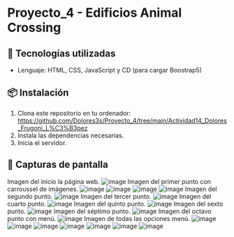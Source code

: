 # Proyecto_4 - Edificios Animal Crossing

## 🚀 Tecnologías utilizadas  
- Lenguaje: HTML, CSS, JavaScript y CD (para cargar Boostrap5)

## 📦 Instalación
1. Clona este repositorio en tu ordenador:
https://github.com/Dolores3s/Proyecto_4/tree/main/Actividad14_Dolores_Frugoni_L%C3%B3pez
2. Instala las dependencias necesarias.
3. Inicia el servidor.
 
## 📸 Capturas de pantalla
Imagen del inicio la página web.
![image](https://github.com/user-attachments/assets/69b8dfc6-df85-467f-bcb6-04853cad0761)
Imagen del primer punto con carroussel de imágenes.
![image](https://github.com/user-attachments/assets/d3133297-4e2a-456d-80c3-d1cbdd2ce616)
![image](https://github.com/user-attachments/assets/cfe4b9f0-28ea-4b53-8508-6ce4df8ed0ea)
![image](https://github.com/user-attachments/assets/2c498a78-8ac5-48e6-afac-8176ab16ceef)
![image](https://github.com/user-attachments/assets/8255442a-87f9-430d-930e-6169fb9a4e8f)
Imagen del segundo punto.
![image](https://github.com/user-attachments/assets/df592829-60be-4069-93f1-42fa2be402b6)
Imagen del tercer punto.
![image](https://github.com/user-attachments/assets/aaa5ccc7-39b1-4f8e-8d0b-de7f63aa5032)
Imagen del cuarto punto.
![image](https://github.com/user-attachments/assets/228eca5a-6ad4-4200-a3b6-e79af713f3bb)
Imagen del quinto punto.
![image](https://github.com/user-attachments/assets/b7a935d9-6e97-4d03-8cea-232298f5681e)
Imagen del sexto punto.
![image](https://github.com/user-attachments/assets/7ff34b6b-74e5-4bfe-80e1-cee5b6135c7f)
Imagen del séptimo punto.
![image](https://github.com/user-attachments/assets/ca35cbaf-4003-45d6-9cd2-11d9e4eaea1c)
Imagen del octavo punto con menú.
![image](https://github.com/user-attachments/assets/32705c0a-9549-473a-9ce8-33226110d7c9)
Imagen de todas las opciones menú.
![image](https://github.com/user-attachments/assets/d77b9cb6-4556-4ce0-b609-09b30356469e)
![image](https://github.com/user-attachments/assets/967acac5-4d2a-40f4-8f22-52fabfc8def4)
![image](https://github.com/user-attachments/assets/ff698b2e-2670-48a5-bce4-5dc718d2f39b)
![image](https://github.com/user-attachments/assets/ae214049-d4c8-4b96-bfea-cc9843f417a4)
![image](https://github.com/user-attachments/assets/9ce8c1ba-d4a9-485f-83a5-f0bb726c0693)
![image](https://github.com/user-attachments/assets/9d3479e5-ea1c-49c4-82d1-1ae8b1c061bc)
![image](https://github.com/user-attachments/assets/a3b0534e-d405-4579-8f94-c6ea6ac147c8)
